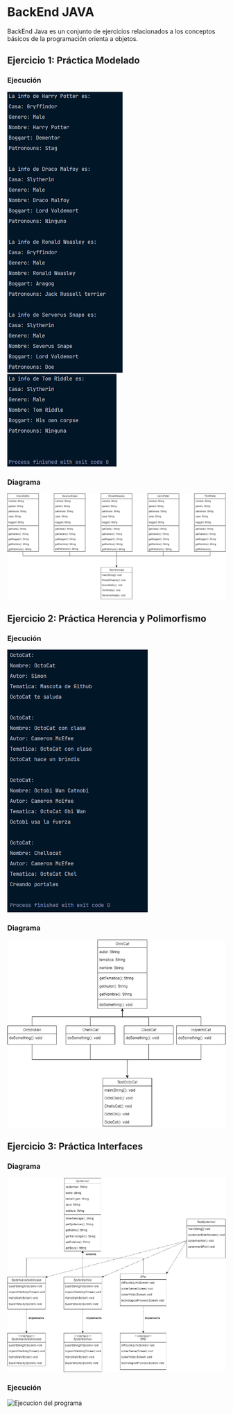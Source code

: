 # BackEnd JAVA

BackEnd Java es un conjunto de ejercicios relacionados a los conceptos básicos
de la programación orienta a objetos.

## Ejercicio 1: Práctica Modelado

### Ejecución
![Ejecucion del programa](src/practicaHarry/ejecucion/img.png)
![Ejecucion del programa](src/practicaHarry/ejecucion/img_1.png)

### Diagrama
![Diagrama del ejercicio](src/practicaHarry/diagrama/BackEnd-ejercicio1.jpg)

## Ejercicio 2: Práctica Herencia y Polimorfismo

### Ejecución
![Ejecucion del programa](src/practicaMona/ejecucion/img.png)

### Diagrama
![Diagrama del ejercicio](src/practicaMona/diagrama/BackEnd-ejercicio2.jpg)

## Ejercicio 3: Práctica Interfaces

### Diagrama
![Ejecucion del programa](src/practicaMultiverse/diagrama/BackEnd-ejercicio3.png)

### Ejecución
![Ejecucion del programa](src/practicaMultiverse/ejecucion/ejecucion.gif)
